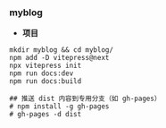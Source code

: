 ### myblog

- **项目**
```shell
mkdir myblog && cd myblog/
npm add -D vitepress@next
npx vitepress init
npm run docs:dev
npm run docs:build

## 推送 dist 内容到专用分支（如 gh-pages）
# npm install -g gh-pages
# gh-pages -d dist
```
